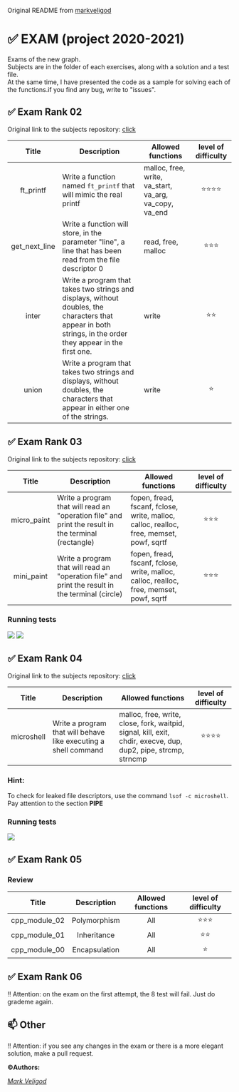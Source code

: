 Original README from [markveligod](https://github.com/markveligod/examrank-02-03-04-05-06)
# :white_check_mark: EXAM (project 2020-2021)
Exams of the new graph.  
Subjects are in the folder of each exercises, along with a solution and a test file.  
At the same time, I have presented the code as a sample for solving each of the functions.if you find any bug, write to "issues".  
## :white_check_mark: Exam Rank 02  
Original link to the subjects repository: [click](https://github.com/Glagan/42-exam-rank-02)  
  
  
| Title | Description | Allowed functions | level of difficulty |
|:-----:|-------------|-------------------|:-------------------:|
| ft_printf | Write a function named `ft_printf` that will mimic the real printf | malloc, free, write, va_start, va_arg, va_copy, va_end |:star::star::star::star:|
| get_next_line |Write a function will store, in the parameter "line", a line that has been read from the file descriptor 0|read, free, malloc|:star::star::star:|
| inter |Write a program that takes two strings and displays, without doubles, the characters that appear in both strings, in the order they appear in the first one.|write|:star::star:|
| union |Write a program that takes two strings and displays, without doubles, the characters that appear in either one of the strings.|write|:star:|

## :white_check_mark: Exam Rank 03  
Original link to the subjects repository: [click](https://github.com/Glagan/42-exam-rank-03)  
  
  
| Title | Description | Allowed functions | level of difficulty |
|:-----:|-------------|-------------------|:-------------------:|
| micro_paint |Write a program that will read an "operation file" and print the result in the terminal (rectangle)|fopen, fread, fscanf, fclose, write, malloc, calloc, realloc, free, memset, powf, sqrtf|:star::star::star:|
| mini_paint |Write a program that will read an "operation file" and print the result in the terminal (circle)|fopen, fread, fscanf, fclose, write, malloc, calloc, realloc, free, memset, powf, sqrtf|:star::star::star:|

### Running tests
![](https://github.com/markveligod/exam/raw/master/examRank03/img/micro.gif)
![](https://github.com/markveligod/exam/raw/master/examRank03/img/mini.gif)

## :white_check_mark: Exam Rank 04  
Original link to the subjects repository: [click](https://github.com/Glagan/42-exam-rank-04)  
  
  
| Title | Description | Allowed functions | level of difficulty |
|:-----:|-------------|-------------------|:-------------------:|
| microshell |Write a program that will behave like executing a shell command|malloc, free, write, close, fork, waitpid, signal, kill, exit, chdir, execve, dup, dup2, pipe, strcmp, strncmp|:star::star::star::star:|

### Hint:
To check for leaked file descriptors, use the command `lsof -c microshell`. Pay attention to the section **PIPE**


### Running tests
![](https://github.com/markveligod/exam/raw/master/examRank04/img/microshell.gif)



## :white_check_mark: Exam Rank 05
### Review
| Title | Description | Allowed functions | level of difficulty |
|:-----:|:-----------:|:-----------------:|:-------------------:|
| cpp_module_02 | Polymorphism | All |:star::star::star:|
| cpp_module_01 | Inheritance | All |:star::star:|
| cpp_module_00 | Encapsulation | All |:star:|


## :white_check_mark: Exam Rank 06
:bangbang: Attention: on the exam on the first attempt, the 8 test will fail. Just do grademe again.  

## 📫 Other
:bangbang: Attention: if you see any changes in the exam or there is a more elegant solution, make a pull request.

**:copyright:Authors:**  
  
*[Mark Veligod](https://github.com/markveligod)*  
